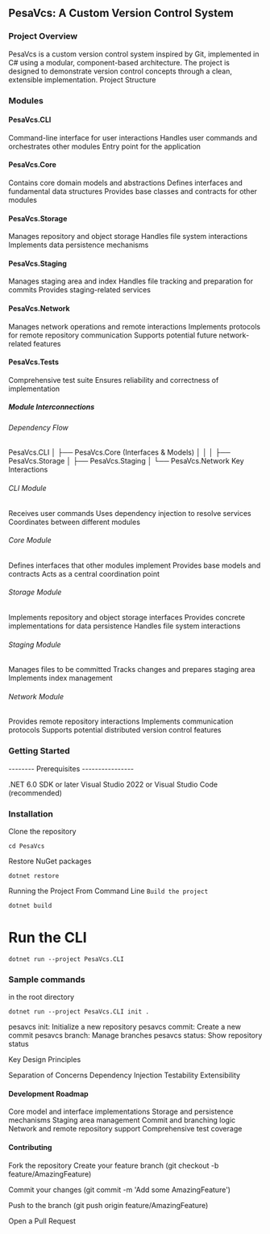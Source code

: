 ## PesaVcs: A Custom Version Control System
### Project Overview

PesaVcs is a custom version control system inspired by Git, implemented in C# using a modular, component-based architecture. The project is designed to demonstrate version control concepts through a clean, extensible implementation.
Project Structure
### Modules

#### PesaVcs.CLI

Command-line interface for user interactions
Handles user commands and orchestrates other modules
Entry point for the application


#### PesaVcs.Core

Contains core domain models and abstractions
Defines interfaces and fundamental data structures
Provides base classes and contracts for other modules


#### PesaVcs.Storage

Manages repository and object storage
Handles file system interactions
Implements data persistence mechanisms


#### PesaVcs.Staging

Manages staging area and index
Handles file tracking and preparation for commits
Provides staging-related services


#### PesaVcs.Network

Manages network operations and remote interactions
Implements protocols for remote repository communication
Supports potential future network-related features


#### PesaVcs.Tests

Comprehensive test suite
Ensures reliability and correctness of implementation



##### Module Interconnections
###### Dependency Flow

PesaVcs.CLI
│
├── PesaVcs.Core (Interfaces & Models)
│   │
│   ├── PesaVcs.Storage
│   ├── PesaVcs.Staging
│   └── PesaVcs.Network
Key Interactions


###### CLI Module

Receives user commands
Uses dependency injection to resolve services
Coordinates between different modules


###### Core Module

Defines interfaces that other modules implement
Provides base models and contracts
Acts as a central coordination point


###### Storage Module

Implements repository and object storage interfaces
Provides concrete implementations for data persistence
Handles file system interactions


###### Staging Module

Manages files to be committed
Tracks changes and prepares staging area
Implements index management


###### Network Module

Provides remote repository interactions
Implements communication protocols
Supports potential distributed version control features



### Getting Started
-------- Prerequisites ----------------

.NET 6.0 SDK or later
Visual Studio 2022 or Visual Studio Code (recommended)

### Installation

Clone the repository

```cd PesaVcs```

Restore NuGet packages

```dotnet restore```

Running the Project
From Command Line
```Build the project```

```dotnet build```

# Run the CLI
```dotnet run --project PesaVcs.CLI```

### Sample commands
in the root directory

```dotnet run --project PesaVcs.CLI init .```

pesavcs init: Initialize a new repository
pesavcs commit: Create a new commit
pesavcs branch: Manage branches
pesavcs status: Show repository status


Key Design Principles

Separation of Concerns
Dependency Injection
Testability
Extensibility

#### Development Roadmap

Core model and interface implementations
Storage and persistence mechanisms
Staging area management
Commit and branching logic
Network and remote repository support
Comprehensive test coverage

#### Contributing


Fork the repository
Create your feature branch (git checkout -b feature/AmazingFeature)

Commit your changes (git commit -m 'Add some AmazingFeature')

Push to the branch (git push origin feature/AmazingFeature)

Open a Pull Request

